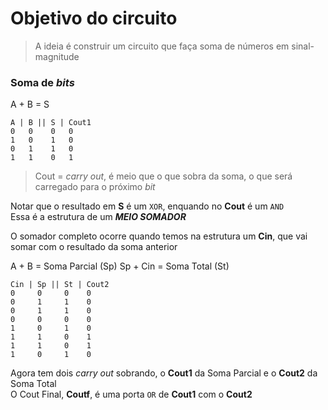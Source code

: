 # Objetivo do circuito
> A ideia é construir um circuito que faça soma de números em sinal-magnitude

### Soma de *bits*
  A + B = S

    A | B || S | Cout1
    0   0    0   0
    1   0    1   0
    0   1    1   0
    1   1    0   1

  > Cout = *carry out*, é meio que o que sobra da soma, o que será carregado para o próximo *bit*

  Notar que o resultado em **S** é um `XOR`, enquando no **Cout** é um `AND`  
  Essa é a estrutura de um ***MEIO SOMADOR***

  O somador completo ocorre quando temos na estrutura um **Cin**, que vai somar com o resultado da soma anterior  

  A + B = Soma Parcial (Sp)
  Sp + Cin = Soma Total (St)

    Cin | Sp || St | Cout2
    0     0     0    0
    0     1     1    0
    0     1     1    0
    0     0     0    0
    1     0     1    0
    1     1     0    1
    1     1     0    1
    1     0     1    0

  Agora tem dois *carry out* sobrando, o **Cout1** da Soma Parcial e o **Cout2** da Soma Total  
  O Cout Final, **Coutf**, é uma porta `OR` de **Cout1** com o **Cout2**